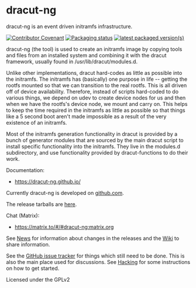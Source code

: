 dracut-ng
=========

dracut-ng is an event driven initramfs infrastructure.

[![Contributor Covenant](https://img.shields.io/badge/Contributor%20Covenant-v2.0%20adopted-ff69b4.svg)](docs/CODE_OF_CONDUCT.md)
[![Packaging status](https://repology.org/badge/tiny-repos/dracut.svg)](https://repology.org/project/dracut/versions)
[![latest packaged version(s)](https://repology.org/badge/latest-versions/dracut.svg)](https://repology.org/project/dracut/versions)

dracut-ng (the tool) is used to create an initramfs image by copying tools
and files from an installed system and combining it with the
dracut framework, usually found in /usr/lib/dracut/modules.d.

Unlike other implementations, dracut hard-codes as little
as possible into the initramfs. The initramfs has
(basically) one purpose in life -- getting the rootfs mounted so that
we can transition to the real rootfs.  This is all driven off of
device availability.  Therefore, instead of scripts hard-coded to do
various things, we depend on udev to create device nodes for us and
then when we have the rootfs's device node, we mount and carry on.
This helps to keep the time required in the initramfs as little as
possible so that things like a 5 second boot aren't made impossible as
a result of the very existence of an initramfs.

Most of the initramfs generation functionality in dracut is provided by a bunch
of generator modules that are sourced by the main dracut script to install
specific functionality into the initramfs.  They live in the modules.d
subdirectory, and use functionality provided by dracut-functions to do their
work.

Documentation:
 - https://dracut-ng.github.io/

Currently dracut-ng is developed on [github.com](https://github.com/dracut-ng/dracut-ng).

The release tarballs are [here](https://github.com/dracut-ng/dracut-ng/releases).

Chat (Matrix):
 - https://matrix.to/#/#dracut-ng:matrix.org

See [News](NEWS.md) for information about changes in the releases and
the [Wiki](https://github.com/dracut-ng/dracut-ng/wiki) to share information.

See the [GitHub issue tracker](https://github.com/dracut-ng/dracut-ng/issues) for
things which still need to be done. This is also the main place used for
discussions.
See [Hacking](docs/HACKING.md) for some instructions on how to get started.


Licensed under the GPLv2
